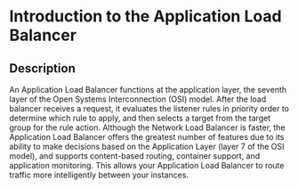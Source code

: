 # **Introduction to the Application Load Balancer**

## **Description**

An Application Load Balancer functions at the application layer, the seventh layer of the Open Systems Interconnection (OSI) model. After the load balancer receives a request, it evaluates the listener rules in priority order to determine which rule to apply, and then selects a target from the target group for the rule action. Although the Network Load Balancer is faster, the Application Load Balancer offers the greatest number of features due to its ability to make decisions based on the Application Layer (layer 7 of the OSI model), and supports content-based routing, container support, and application monitoring. This allows your Application Load Balancer to route traffic more intelligently between your instances.

